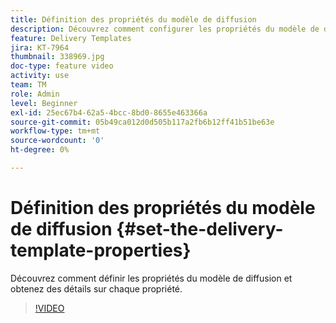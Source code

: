 ```yaml
---
title: Définition des propriétés du modèle de diffusion
description: Découvrez comment configurer les propriétés du modèle de diffusion.
feature: Delivery Templates
jira: KT-7964
thumbnail: 338969.jpg
doc-type: feature video
activity: use
team: TM
role: Admin
level: Beginner
exl-id: 25ec67b4-62a5-4bcc-8bd0-8655e463366a
source-git-commit: 05b49ca012d0d505b117a2fb6b12ff41b51be63e
workflow-type: tm+mt
source-wordcount: '0'
ht-degree: 0%

---
```


# Définition des propriétés du modèle de diffusion {#set-the-delivery-template-properties}

Découvrez comment définir les propriétés du modèle de diffusion et obtenez des détails sur chaque propriété.

>[!VIDEO](https://video.tv.adobe.com/v/338969?quality=12&learn=on)
